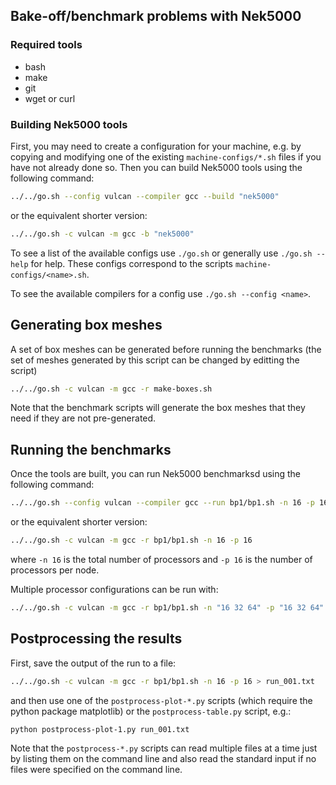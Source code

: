 ## Bake-off/benchmark problems with Nek5000

### Required tools

* bash
* make
* git
* wget or curl

### Building Nek5000 tools

First, you may need to create a configuration for your machine, e.g. by 
copying and modifying one of the existing `machine-configs/*.sh` files 
if you have not already done so. Then you can build Nek5000 tools using 
the following command:

```sh
../../go.sh --config vulcan --compiler gcc --build "nek5000"
```

or the equivalent shorter version:

```sh
../../go.sh -c vulcan -m gcc -b "nek5000"
```

To see a list of the available configs use `./go.sh` or generally use
`./go.sh --help` for help. These configs correspond to the scripts
`machine-configs/<name>.sh`.

To see the available compilers for a config use `./go.sh --config <name>`.

## Generating box meshes

A set of box meshes can be generated before running the benchmarks (the set of
meshes generated by this script can be changed by editting the script)

```sh
../../go.sh -c vulcan -m gcc -r make-boxes.sh
```

Note that the benchmark scripts will generate the box meshes that they need if
they are not pre-generated.

## Running the benchmarks

Once the tools are built, you can run Nek5000 benchmarksd using the 
following command:

```sh
../../go.sh --config vulcan --compiler gcc --run bp1/bp1.sh -n 16 -p 16
```

or the equivalent shorter version:

```sh
../../go.sh -c vulcan -m gcc -r bp1/bp1.sh -n 16 -p 16
```

where `-n 16` is the total number of processors and `-p 16` is the 
number of processors per node.

Multiple processor configurations can be run with:

```sh
../../go.sh -c vulcan -m gcc -r bp1/bp1.sh -n "16 32 64" -p "16 32 64"
```

## Postprocessing the results

First, save the output of the run to a file:

```sh
../../go.sh -c vulcan -m gcc -r bp1/bp1.sh -n 16 -p 16 > run_001.txt
```

and then use one of the `postprocess-plot-*.py` scripts (which require
the python package matplotlib) or the `postprocess-table.py` script, e.g.:

```sh
python postprocess-plot-1.py run_001.txt
```

Note that the `postprocess-*.py` scripts can read multiple files at a 
time just by listing them on the command line and also read the standard 
input if no files were specified on the command line.
